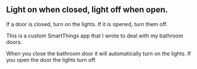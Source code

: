 Light on when closed, light off when open.
------------------------------------------

If a door is closed, turn on the lights. If it is opened, turn them off.

This is a custom SmartThings app that I wrote to deal with my bathroom doors.

When you close the bathroom door it will automatically turn on the lights. If you open the door the lights turn off.
